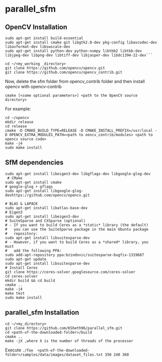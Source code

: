 # parallel_sfm

## OpenCV Installation

```
sudo apt-get install build-essential
sudo apt-get install cmake git libgtk2.0-dev pkg-config libavcodec-dev libavformat-dev libswscale-dev
sudo apt-get install python-dev python-numpy libtbb2 libtbb-dev libjpeg-dev libpng-dev libtiff-dev libjasper-dev libdc1394-22-dev```
 
cd ~/<my_working _directory>
git clone https://github.com/opencv/opencv.git
git clone https://github.com/opencv/opencv_contrib.git
```
Now, delete the sfm folder from opencv_contrib folder and then install opencv with opencv-contrib 

```
cmake [<some optional parameters>] <path to the OpenCV source directory>
```
For example:
```
cd ~/opencv
mkdir release
cd release
cmake -D CMAKE_BUILD_TYPE=RELEASE -D CMAKE_INSTALL_PREFIX=/usr/local -D OPENCV_EXTRA_MODULES_PATH=<path to oencv_contrib/modules> <path to opencv source code>
make -j4
sudo make install
```
## SfM dependencies
```
sudo apt-get install libeigen3-dev libgflags-dev libgoogle-glog-dev
 # CMake
sudo apt-get install cmake
# google-glog + gflags
sudo apt-get install libgoogle-glog-devhttps://github.com/opencv/opencv.git

# BLAS & LAPACK
sudo apt-get install libatlas-base-dev
# Eigen3
sudo apt-get install libeigen3-dev
# SuiteSparse and CXSparse (optional)
# - If you want to build Ceres as a *static* library (the default)
#   you can use the SuiteSparse package in the main Ubuntu package
#   repository:
sudo apt-get install libsuitesparse-dev
# - However, if you want to build Ceres as a *shared* library, you must
#   add the following PPA:
sudo add-apt-repository ppa:bzindovic/suitesparse-bugfix-1319687
sudo apt-get update
sudo apt-get install libsuitesparse-dev
# Install Ceres
git clone https://ceres-solver.googlesource.com/ceres-solver
cd ceres-solver
mkdir build && cd build
cmake ..
make -j4
make test
sudo make install
```
## parallel_sfm Installation
```
cd ~/<my_directory>
git clone https://github.com/KSheth96/parallel_sfm.git
cd <path-of-the-downloaded-folder>/build
cmake ..
make -jX ,where X is the number of threads of the processor
```
Execute `./foo  <path-of-the-downloaded-folder>/samples/data/images/dataset_files.txt 350 240 360`
